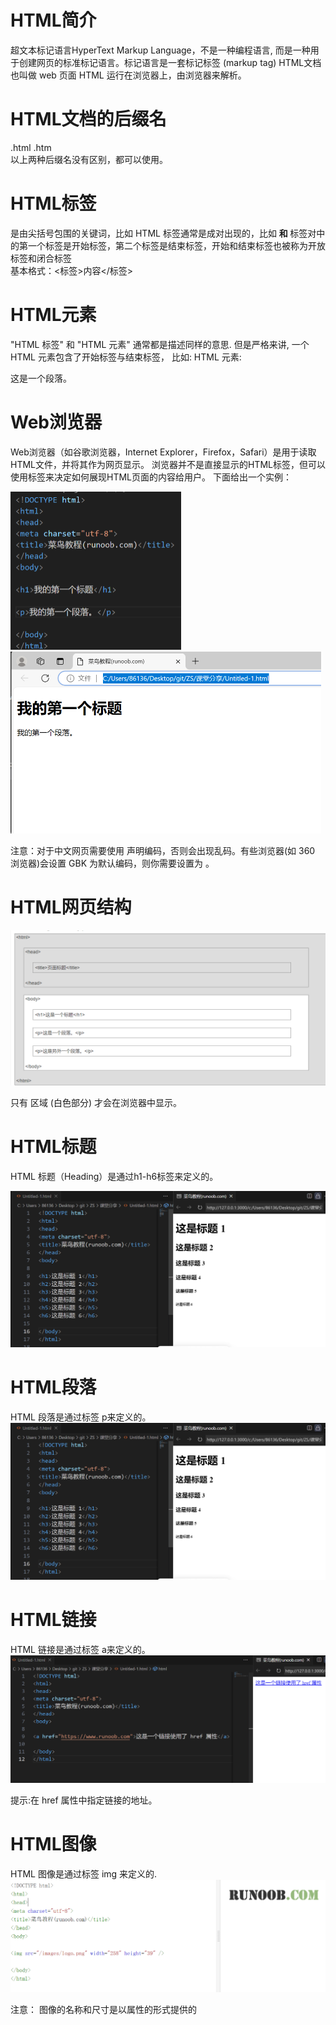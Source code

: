 # HTML简介
超文本标记语言HyperText Markup Language，不是一种编程语言, 而是一种用于创建网页的标准标记语言。标记语言是一套标记标签 (markup tag)
HTML文档也叫做 web 页面
HTML 运行在浏览器上，由浏览器来解析。  

# HTML文档的后缀名 
.html
.htm  
以上两种后缀名没有区别，都可以使用。

# HTML标签
是由尖括号包围的关键词，比如 <html> 
HTML 标签通常是成对出现的，比如 <b> 和 </b>
标签对中的第一个标签是开始标签，第二个标签是结束标签，开始和结束标签也被称为开放标签和闭合标签  
基本格式：<标签>内容</标签>

# HTML元素
"HTML 标签" 和 "HTML 元素" 通常都是描述同样的意思. 
但是严格来讲, 一个 HTML 元素包含了开始标签与结束标签，
比如: HTML 元素: <p>这是一个段落。</p>

# Web浏览器
 Web浏览器（如谷歌浏览器，Internet Explorer，Firefox，Safari）是用于读取HTML文件，并将其作为网页显示。 浏览器并不是直接显示的HTML标签，但可以使用标签来决定如何展现HTML页面的内容给用户。
下面给出一个实例：
 
<img src="..\Pic\第一个HTML文档.png" alt="image-20241002215756832" style="zoom:50%;" />

<img src="..\Pic\网页显示.png" alt="image-20241002215756832" style="zoom:50%;" />



注意：对于中文网页需要使用 <meta charset="utf-8"> 声明编码，否则会出现乱码。有些浏览器(如 360 浏览器)会设置 GBK 为默认编码，则你需要设置为 <meta charset="gbk">。




 
# HTML网页结构 
<img src="..\Pic\HTML网页结构.png" alt="image-20241002215756832" style="zoom:50%;" />

只有 <body>区域 (白色部分) 才会在浏览器中显示。
 

# HTML标题
 HTML 标题（Heading）是通过h1-h6标签来定义的。
 
 <img src="..\Pic\HTML标题.png" alt="image-20241002215756832" style="zoom:50%;" />


# HTML段落 
HTML 段落是通过标签 p来定义的。
 <img src="..\Pic\HTML标题.png" alt="image-20241002215756832" style="zoom:50%;" />

# HTML链接
HTML 链接是通过标签 a来定义的。
 <img src="..\Pic\HTML链接.png" alt="image-20241002215756832" style="zoom:50%;" />

 
提示:在 href 属性中指定链接的地址。

# HTML图像
HTML 图像是通过标签 img 来定义的.
 <img src="..\Pic\HTML图像.png" alt="image-20241002215756832" style="zoom:50%;" />


注意： 图像的名称和尺寸是以属性的形式提供的

 
 
 


